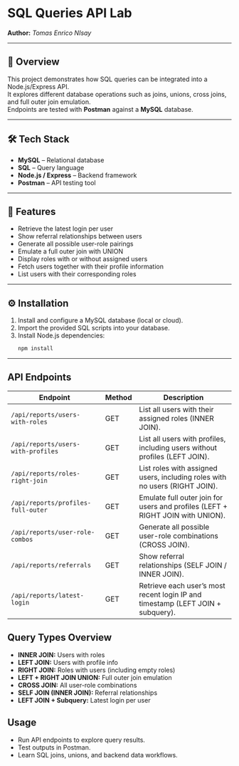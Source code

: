 # SQL Queries API Lab

**Author:** *Tomas Enrico NIsay*  

---

## 📖 Overview
This project demonstrates how SQL queries can be integrated into a Node.js/Express API.  
It explores different database operations such as joins, unions, cross joins, and full outer join emulation.  
Endpoints are tested with **Postman** against a **MySQL** database.  

---

## 🛠️ Tech Stack
- **MySQL** – Relational database  
- **SQL** – Query language  
- **Node.js / Express** – Backend framework  
- **Postman** – API testing tool  

---

## 🚀 Features
- Retrieve the latest login per user  
- Show referral relationships between users  
- Generate all possible user-role pairings  
- Emulate a full outer join with UNION  
- Display roles with or without assigned users  
- Fetch users together with their profile information  
- List users with their corresponding roles  

---

## ⚙️ Installation
1. Install and configure a MySQL database (local or cloud).  
2. Import the provided SQL scripts into your database.  
3. Install Node.js dependencies:  
   ```bash
   npm install

---

## API Endpoints

| Endpoint | Method | Description |
|----------|--------|------------|
| `/api/reports/users-with-roles` | GET | List all users with their assigned roles (INNER JOIN). |
| `/api/reports/users-with-profiles` | GET | List all users with profiles, including users without profiles (LEFT JOIN). |
| `/api/reports/roles-right-join` | GET | List roles with assigned users, including roles with no users (RIGHT JOIN). |
| `/api/reports/profiles-full-outer` | GET | Emulate full outer join for users and profiles (LEFT + RIGHT JOIN with UNION). |
| `/api/reports/user-role-combos` | GET | Generate all possible user-role combinations (CROSS JOIN). |
| `/api/reports/referrals` | GET | Show referral relationships (SELF JOIN / INNER JOIN). |
| `/api/reports/latest-login` | GET | Retrieve each user’s most recent login IP and timestamp (LEFT JOIN + subquery). |

## Query Types Overview

- **INNER JOIN:** Users with roles  
- **LEFT JOIN:** Users with profile info  
- **RIGHT JOIN:** Roles with users (including empty roles)  
- **LEFT + RIGHT JOIN UNION:** Full outer join emulation  
- **CROSS JOIN:** All user-role combinations  
- **SELF JOIN (INNER JOIN):** Referral relationships  
- **LEFT JOIN + Subquery:** Latest login per user  

## Usage

- Run API endpoints to explore query results.  
- Test outputs in Postman.  
- Learn SQL joins, unions, and backend data workflows.
